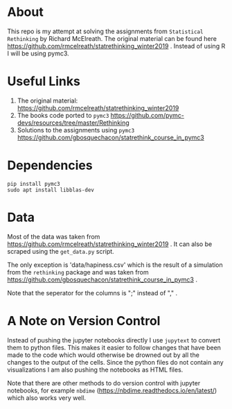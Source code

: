 # About
This repo is my attempt at solving the assignments from `Statistical Rethinking`
by Richard McElreath. The original material can be found here
https://github.com/rmcelreath/statrethinking_winter2019 . Instead of
using R I will be using pymc3.

# Useful Links
1. The original material: https://github.com/rmcelreath/statrethinking_winter2019 
2. The books code ported to `pymc3` https://github.com/pymc-devs/resources/tree/master/Rethinking
3. Solutions to the assignments using `pymc3` https://github.com/gbosquechacon/statrethink_course_in_pymc3 

# Dependencies
```
pip install pymc3
sudo apt install libblas-dev
```

# Data
Most of the data was taken from https://github.com/rmcelreath/statrethinking_winter2019 .
It can also be scraped using the `get_data.py` script.

The only exception is 'data/hapiness.csv' which is the result of a simulation from
the `rethinking` package and was taken from
https://github.com/gbosquechacon/statrethink_course_in_pymc3 .

Note that the seperator for the columns is ";" instead of "," .  

# A Note on Version Control
Instead of pushing the jupyter notebooks directly I use `jupytext` to convert
them to python files. This makes it easier to follow changes that have been
made to the code which would otherwise be drowned out by all the changes to the
output of the cells. Since the python files do not contain any visualizations
I am also pushing the notebooks as HTML files.

Note that there are other methods to do version control with jupyter notebooks,
for example `nbdime` (https://nbdime.readthedocs.io/en/latest/) which also
works very well.

